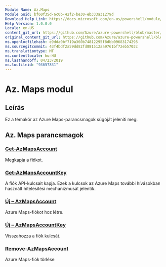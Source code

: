 ```yaml
---
Module Name: Az.Maps
Module Guid: bf60f35d-6c0b-42f2-be30-eb333a31279d
Download Help Link: https://docs.microsoft.com/en-us/powershell/module/az.maps
Help Version: 1.0.0.0
Locale: en-US
content_git_url: https://github.com/Azure/azure-powershell/blob/master/src/Maps/Maps/help/Az.Maps.md
original_content_git_url: https://github.com/Azure/azure-powershell/blob/master/src/Maps/Maps/help/Az.Maps.md
ms.openlocfilehash: e9dda0bf719a360b74812295f8dbb09683174295
ms.sourcegitcommit: 43f4bdf2a59dd82fd881512aa9761bf72eb5703c
ms.translationtype: MT
ms.contentlocale: hu-HU
ms.lasthandoff: 04/23/2019
ms.locfileid: "93657831"
---
```

# Az. Maps modul
## Leírás
Ez a témakör az Azure Maps-parancsmagok súgóját jeleníti meg.

## Az. Maps parancsmagok
### [Get-AzMapsAccount](Get-AzMapsAccount.md)
Megkapja a fiókot.

### [Get-AzMapsAccountKey](Get-AzMapsAccountKey.md)
A fiók API-kulcsait kapja.
Ezek a kulcsok az Azure Maps további hívásokban használt hitelesítési mechanizmusát jelentik.

### [Új – AzMapsAccount](New-AzMapsAccount.md)
Azure Maps-fiókot hoz létre.

### [Új – AzMapsAccountKey](New-AzMapsAccountKey.md)
Visszahozza a fiók kulcsát.

### [Remove-AzMapsAccount](Remove-AzMapsAccount.md)
Azure Maps-fiók törlése

